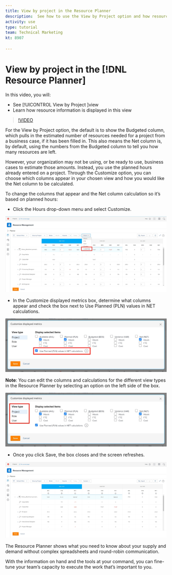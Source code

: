 ```yaml
---
title: View by project in the Resource Planner
description:  See how to use the View by Project option and how resource information is displayed in this view.
activity: use
type: tutorial
team: Technical Marketing
kt: 8907

---
```

# View by project in the [!DNL Resource Planner]

In this video, you will:

* See [!UICONTROL View by Project ]view
* Learn how resource information is displayed in this view

>[!VIDEO](https://video.tv.adobe.com/v/335170/?quality=12)

For the View by Project option, the default is to show the Budgeted column, which pulls in the estimated number of resources needed for a project from a business case, if it has been filled in. This also means the Net column is, by default, using the numbers from the Budgeted column to tell you how many resources are left.

However, your organization may not be using, or be ready to use, business cases to estimate those amounts. Instead, you use the planned hours already entered on a project. Through the Customize option, you can choose which columns appear in your chosen view and how you would like the Net column to be calculated.

To change the columns that appear and the Net column calculation so it’s based on planned hours:

* Click the Hours drop-down menu and select Customize.

![Customize option in dropdown menu](assets/NetHours01.png)

* In the Customize displayed metrics box, determine what columns appear and check the box next to Use Planned (PLN) values in NET calculations. 

![Use planned values in NET calucations option](assets/NetHours02.png)

**Note**: You can edit the columns and calculations for the different view types in the Resource Planner by selecting an option on the left side of the box.

![View type options](assets/NetHours03.jpg)

* Once you click Save, the box closes and the screen refreshes.

![Resorurce planner tool](assets/NetHours04.jpg)

The Resource Planner shows what you need to know about your supply and demand without complex spreadsheets and round-robin communication.

With the information on hand and the tools at your command, you can fine-tune your team’s capacity to execute the work that’s important to you.
